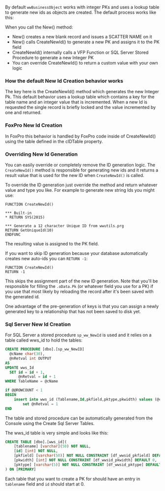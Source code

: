 ﻿By default `wwBusinessObject` works with integer PKs and uses a lookup table to generate new ids as objects are created. The default process works like this:When you call the New() method:* New() creates a new blank record and issues a SCATTER NAME on it* New() calls CreateNewId() to generate a new PK and assigns it to the PK field* CreateNewId() internally calls a VFP Function or SQL Server Stored Procedure to generate a new Integer PK* You can override CreateNewId() to return a custom value with your own logic### How the default New Id Creation behavior worksThe key here is the CreateNewId() method which generates the new Integer Pk. This default behavior uses a lookup table which contains a key for the table name and an integer value that is incremented. When a new Id is requested the single record is briefly locked and the value incremented by one and returned.### FoxPro New Id CreationIn FoxPro this behavior is handled by FoxPro code inside of CreateNewId() using the table defined in the cIDTable property. ### Overriding New Id GenerationYou can easily override or completely remove the ID generation logic. The `CreateNewId()` method is responsible for generating new ids and it returns a result value that is used for the new ID when `CreateNewId()` is called.To override the ID generation just override the method and return whatever value and type you like. For example to generate new string Ids you might use:```foxproFUNCTION CreateNewId()*** Built-in* RETURN SYS(2015)*** Generate a 12 character Unique ID from wwutils.prgRETURN GetUniqueId(10)ENDFUNC```The resulting value is assigned to the PK field.If you want to skip ID generation because your database automatically creates new auto-ids you can `RETURN -1`:```FUNCTION CreateNewId()RETURN -1```This skips the assignment part of the new ID generation. Note that you'll be responsible for filling the `.oData.Pk` (or whatever field you use for a PK) if you use that most likely by reloading the record after it's been saved with the generated id.One advantage of the pre-generation of keys is that you can assign a newly generated key to a relationship that has not been saved to disk yet. ### Sql Server New Id CreationFor SQL Server a stored procedure `sp_ww_NewId` is used and it relies on a table called wws_id to hold the tables:```sqlCREATE PROCEDURE [dbo].[sp_ww_NewID]  @cName char(30),  @nRetval int OUTPUTASUPDATE wws_Id   SET id = id + 1,      @nRetval = id + 1WHERE TableName = @cNameif @@ROWCOUNT < 1BEGIN	insert into wws_id (Tablename,Id,pkfield,pktype,pkwidth) values (@cName,1,'','',0)		set @nRetval = 1END```The table and stored procedure can be automatically generated from the Console using the Create Sql Server Tables.The wws_id table is very simple and looks like this:```sqlCREATE TABLE [dbo].[wws_id](	[tablename] [varchar](50) NOT NULL,	[id] [int] NOT NULL,	[pkfield] [varchar(50)] NOT NULL CONSTRAINT [df_wwsid_pkfield] DEFAULT '',	[pkwidth] [int] NOT NULL CONSTRAINT [df_wwsid_pkwidth] DEFAULT 0,	[pktype] [varchar(5)] NOT NULL CONSTRAINT [df_wwsid_pktype] DEFAULT '') ON [PRIMARY]```Each table that you want to create a PK for should have an entry in `tablename` field and `id` should start at 0.